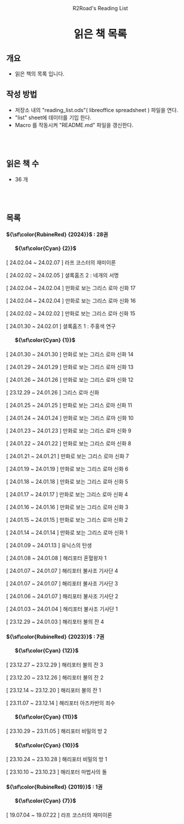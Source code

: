 <div align=center>R2Road's Reading List</div>
<h1 align=center>
읽은 책 목록
</h1>



## 개요
* 읽은 책의 목록 입니다.



## 작성 방법
* 저장소 내의 "reading_list.ods"( libreoffice spreadsheet ) 파일을 연다.
* "list" sheet에 데이터를 기입 한다.
* Macro 를 작동시켜 "README.md" 파일을 갱신한다.



<br><br>
## 읽은 책 수
* 36 개



<br/><br/>
## 목록

#### ${\sf\color{RubineRed} {2024}}$ : 28권
#### &nbsp;&nbsp;&nbsp;&nbsp;&nbsp;&nbsp; ${\sf\color{Cyan} {2}}$
[ 24.02.04 ~ 24.02.07 ] 라프 코스터의 재미이론

[ 24.02.02 ~ 24.02.05 ] 셜록홈즈 2 : 네개의 서명

[ 24.02.04 ~ 24.02.04 ] 만화로 보는 그리스 로마 신화 17

[ 24.02.04 ~ 24.02.04 ] 만화로 보는 그리스 로마 신화 16

[ 24.02.02 ~ 24.02.02 ] 만화로 보는 그리스 로마 신화 15

[ 24.01.30 ~ 24.02.01 ] 셜록홈즈 1 : 주홍색 연구

#### &nbsp;&nbsp;&nbsp;&nbsp;&nbsp;&nbsp; ${\sf\color{Cyan} {1}}$
[ 24.01.30 ~ 24.01.30 ] 만화로 보는 그리스 로마 신화 14

[ 24.01.29 ~ 24.01.29 ] 만화로 보는 그리스 로마 신화 13

[ 24.01.26 ~ 24.01.26 ] 만화로 보는 그리스 로마 신화 12

[ 23.12.29 ~ 24.01.26 ] 그리스 로마 신화

[ 24.01.25 ~ 24.01.25 ] 만화로 보는 그리스 로마 신화 11

[ 24.01.24 ~ 24.01.24 ] 만화로 보는 그리스 로마 신화 10

[ 24.01.23 ~ 24.01.23 ] 만화로 보는 그리스 로마 신화 9

[ 24.01.22 ~ 24.01.22 ] 만화로 보는 그리스 로마 신화 8

[ 24.01.21 ~ 24.01.21 ] 만화로 보는 그리스 로마 신화 7

[ 24.01.19 ~ 24.01.19 ] 만화로 보는 그리스 로마 신화 6

[ 24.01.18 ~ 24.01.18 ] 만화로 보는 그리스 로마 신화 5

[ 24.01.17 ~ 24.01.17 ] 만화로 보는 그리스 로마 신화 4

[ 24.01.16 ~ 24.01.16 ] 만화로 보는 그리스 로마 신화 3

[ 24.01.15 ~ 24.01.15 ] 만화로 보는 그리스 로마 신화 2

[ 24.01.14 ~ 24.01.14 ] 만화로 보는 그리스 로마 신화 1

[ 24.01.09 ~ 24.01.13 ] 유닉스의 탄생

[ 24.01.08 ~ 24.01.08 ] 해리포터 혼혈왕자 1

[ 24.01.07 ~ 24.01.07 ] 해리포터 불사조 기사단 4

[ 24.01.07 ~ 24.01.07 ] 해리포터 불사조 기사단 3

[ 24.01.06 ~ 24.01.07 ] 해리포터 불사조 기사단 2

[ 24.01.03 ~ 24.01.04 ] 해리포터 불사조 기사단 1

[ 23.12.29 ~ 24.01.03 ] 해리포터 불의 잔 4

#### ${\sf\color{RubineRed} {2023}}$ : 7권
#### &nbsp;&nbsp;&nbsp;&nbsp;&nbsp;&nbsp; ${\sf\color{Cyan} {12}}$
[ 23.12.27 ~ 23.12.29 ] 해리포터 불의 잔 3

[ 23.12.20 ~ 23.12.26 ] 해리포터 불의 잔 2

[ 23.12.14 ~ 23.12.20 ] 해리포터 불의 잔 1

[ 23.11.07 ~ 23.12.14 ] 해리포터 아즈카반의 죄수

#### &nbsp;&nbsp;&nbsp;&nbsp;&nbsp;&nbsp; ${\sf\color{Cyan} {11}}$
[ 23.10.29 ~ 23.11.05 ] 해리포터 비밀의 방 2

#### &nbsp;&nbsp;&nbsp;&nbsp;&nbsp;&nbsp; ${\sf\color{Cyan} {10}}$
[ 23.10.24 ~ 23.10.28 ] 해리포터 비밀의 방 1

[ 23.10.10 ~ 23.10.23 ] 해리포터 마법사의 돌

#### ${\sf\color{RubineRed} {2019}}$ : 1권
#### &nbsp;&nbsp;&nbsp;&nbsp;&nbsp;&nbsp; ${\sf\color{Cyan} {7}}$
[ 19.07.04 ~ 19.07.22 ] 라프 코스터의 재미이론
